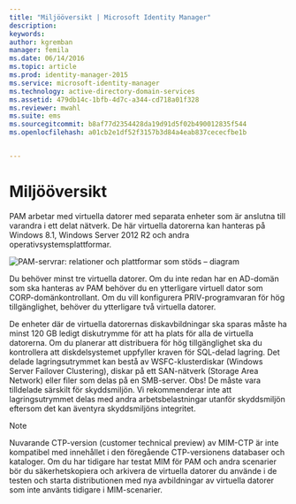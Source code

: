 ```yaml
---
title: "Miljööversikt | Microsoft Identity Manager"
description: 
keywords: 
author: kgremban
manager: femila
ms.date: 06/14/2016
ms.topic: article
ms.prod: identity-manager-2015
ms.service: microsoft-identity-manager
ms.technology: active-directory-domain-services
ms.assetid: 479db14c-1bfb-4d7c-a344-cd718a01f328
ms.reviewer: mwahl
ms.suite: ems
ms.sourcegitcommit: b8af77d2354428da19d91d5f02b490012835f544
ms.openlocfilehash: a01cb2e1df52f3157b3d84a4eab837cececfbe1b


---
```


# Miljööversikt

PAM arbetar med virtuella datorer med separata enheter som är anslutna till varandra i ett delat nätverk. De här virtuella datorerna kan hanteras på Windows 8.1, Windows Server 2012 R2 och andra operativsystemsplattformar.

![PAM-servrar: relationer och plattformar som stöds – diagram](media/pam-test-lab-architecture.png)

Du behöver minst tre virtuella datorer.  Om du inte redan har en AD-domän som ska hanteras av PAM behöver du en ytterligare virtuell dator som CORP-domänkontrollant.  Om du vill konfigurera PRIV-programvaran för hög tillgänglighet, behöver du ytterligare två virtuella datorer.

De enheter där de virtuella datorernas diskavbildningar ska sparas måste ha minst 120 GB ledigt diskutrymme för att ha plats för alla de virtuella datorerna.  Om du planerar att distribuera för hög tillgänglighet ska du kontrollera att diskdelsystemet uppfyller kraven för SQL-delad lagring.  Det delade lagringsutrymmet kan bestå av WSFC-klusterdiskar (Windows Server Failover Clustering), diskar på ett SAN-nätverk (Storage Area Network) eller filer som delas på en SMB-server. Obs! De måste vara tilldelade särskilt för skyddsmiljön. Vi rekommenderar inte att lagringsutrymmet delas med andra arbetsbelastningar utanför skyddsmiljön eftersom det kan äventyra skyddsmiljöns integritet.

> [!NOTE]
> Nuvarande CTP-version (customer technical preview) av MIM-CTP är inte kompatibel med innehållet i den föregående CTP-versionens databaser och kataloger. Om du har tidigare har testat MIM för PAM och andra scenarier bör du säkerhetskopiera och arkivera de virtuella datorer du använde i de testen och starta distributionen med nya avbildningar av virtuella datorer som inte använts tidigare i MIM-scenarier.



<!--HONumber=Jul16_HO2-->


